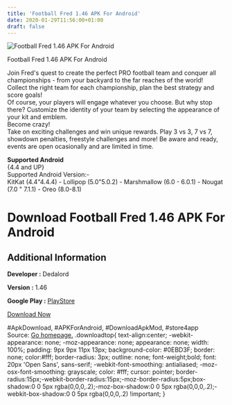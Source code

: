 ```yaml
---
title: 'Football Fred 1.46 APK For Android'
date: 2020-01-29T11:56:00+01:00
draft: false
---
```


![Football Fred 1.46 APK For Android](https://i0.wp.com/apkhome.net/wp-content/uploads/2018/07/Football-Fred-1.46.png "Football Fred 1.46 APK For Android")

  

Football Fred 1.46 APK For Android

Join Fred's quest to create the perfect PRO football team and conquer all championships - from your backyard to the far reaches of the world!  
Collect the right team for each championship, plan the best strategy and score goals!  
Of course, your players will engage whatever you choose. But why stop there? Customize the identity of your team by selecting the appearance of your kit and emblem.  
Become crazy!  
Take on exciting challenges and win unique rewards. Play 3 vs 3, 7 vs 7, showdown penalties, freestyle challenges and more! Be aware and ready, events are open ocasionally and are limited in time.

**Supported Android**  
{4.4 and UP}  
Supported Android Version:-  
KitKat (4.4"4.4.4) - Lollipop (5.0"5.0.2) - Marshmallow (6.0 - 6.0.1) - Nougat (7.0 " 7.1.1) - Oreo (8.0-8.1)

Download Football Fred 1.46 APK For Android
===========================================

Additional Information
----------------------

**Developer :** Dedalord

**Version :** 1.46

**Google Play :** [PlayStore](https://play.google.com/store/apps/details?id=com.dedalord.footballfred)

  

[Download Now](https://store4app.co/post/football-fred-1-46-apk-for-android_1573671332)

  
#ApkDownload, #APKForAndroid, #DownloadApkMod, #store4app  
Source: [Go homepage.](https://store4app.co/post/football-fred-1-46-apk-for-android_1573671332) .downloadtop{ text-align:center; -webkit-appearance: none; -moz-appearance: none; appearance: none; width: 100%; padding: 9px 9px 11px 13px; background-color: #0EBD3F; border: none; color:#fff; border-radius: 3px; outline: none; font-weight;bold; font: 20px 'Open Sans', sans-serif; -webkit-font-smoothing: antialiased; -moz-osx-font-smoothing: grayscale; color: #fff; cursor: pointer; border-radius:15px;-webkit-border-radius:15px;-moz-border-radius:5px;box-shadow:0 0 5px rgba(0,0,0,.2);-moz-box-shadow:0 0 5px rgba(0,0,0,.2);-webkit-box-shadow:0 0 5px rgba(0,0,0,.2) !important; }